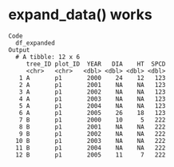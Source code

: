 # expand_data() works

    Code
      df_expanded
    Output
      # A tibble: 12 x 6
         tree_ID plot_ID  YEAR   DIA    HT  SPCD
         <chr>   <chr>   <dbl> <dbl> <dbl> <dbl>
       1 A       p1       2000    24    12   123
       2 A       p1       2001    NA    NA   123
       3 A       p1       2002    NA    NA   123
       4 A       p1       2003    NA    NA   123
       5 A       p1       2004    NA    NA   123
       6 A       p1       2005    26    18   123
       7 B       p1       2000    10     5   222
       8 B       p1       2001    NA    NA   222
       9 B       p1       2002    NA    NA   222
      10 B       p1       2003    NA    NA   222
      11 B       p1       2004    NA    NA   222
      12 B       p1       2005    11     7   222

